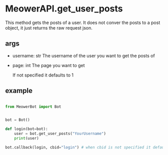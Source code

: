 # MeowerAPI.get_user_posts

This method gets the posts of a user. It does not conver the posts to a post object, it just returns the raw request json.


## args

- username: str
  The username of the user you want to get the posts of

- page: int
  The page you want to get

  If not specified it defaults to 1


## example

```py

from MeowerBot import Bot


bot = Bot()

def login(bot=bot):
	user = bot.get_user_posts("YourUsername")
	print(user)

bot.callback(login, cbid="login") # when cbid is not specified it defaults to the function name (in this case "login")

```